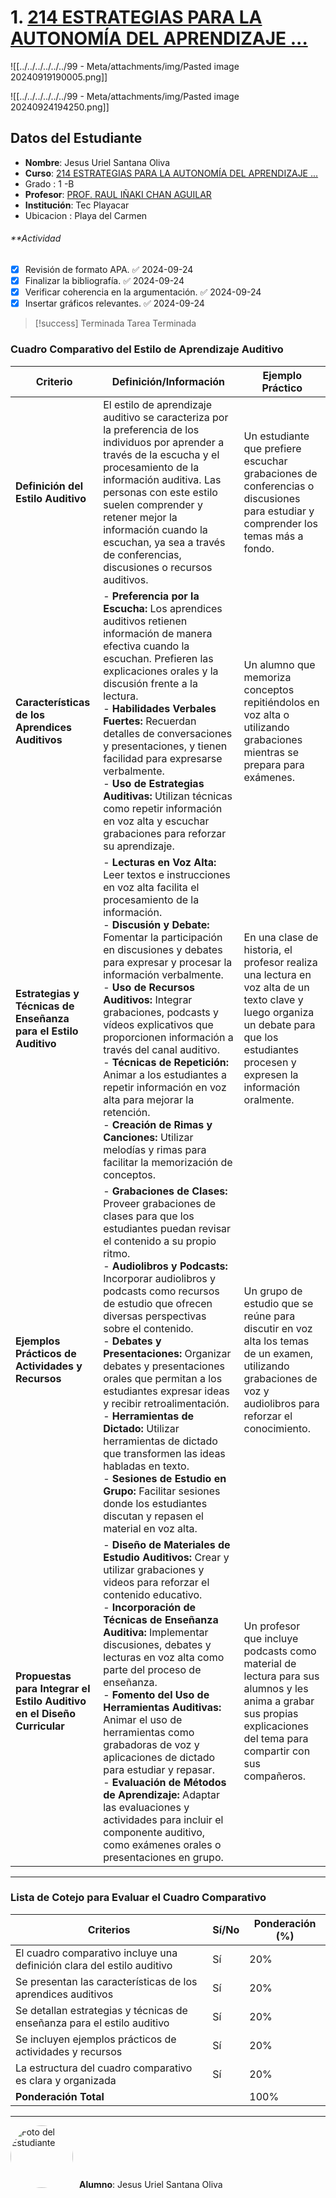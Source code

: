 

# 1. [214 ESTRATEGIAS PARA LA AUTONOMÍA DEL APRENDIZAJE ...](https://moodle.tecplayacar.edu.mx/course/view.php?id=6031 "214 ESTRATEGIAS PARA LA AUTONOMÍA DEL APRENDIZAJE 25-1")

![[../../../../../../99 - Meta/attachments/img/Pasted image 20240919190005.png]]

![[../../../../../../99 - Meta/attachments/img/Pasted image 20240924194250.png]]

## **Datos del Estudiante**

- **Nombre**: Jesus Uriel Santana Oliva
- **Curso**: [214 ESTRATEGIAS PARA LA AUTONOMÍA DEL APRENDIZAJE ...](https://moodle.tecplayacar.edu.mx/course/view.php?id=6031 "214 ESTRATEGIAS PARA LA AUTONOMÍA DEL APRENDIZAJE 25-1")
- Grado : 1 -B
- **Profesor**: [PROF. RAUL IÑAKI CHAN AGUILAR](https://moodle.tecplayacar.edu.mx/user/view.php?id=4869&course=6031)
- **Institución**: Tec Playacar
- Ubicacion : Playa del Carmen
###### **Actividad
- [x] Revisión de formato APA. ✅ 2024-09-24
- [x] Finalizar la bibliografía. ✅ 2024-09-24
- [x] Verificar coherencia en la argumentación. ✅ 2024-09-24
- [x] Insertar gráficos relevantes. ✅ 2024-09-24

> [!success] Terminada
> Tarea Terminada
> 

### **Cuadro Comparativo del Estilo de Aprendizaje Auditivo**

| **Criterio**                                                            | **Definición/Información**                                                                                                                                                                                                                                                                                                                                                                                                                                                                                                                                                                                                                                                                   | **Ejemplo Práctico**                                                                                                                                                                      |
| ----------------------------------------------------------------------- | -------------------------------------------------------------------------------------------------------------------------------------------------------------------------------------------------------------------------------------------------------------------------------------------------------------------------------------------------------------------------------------------------------------------------------------------------------------------------------------------------------------------------------------------------------------------------------------------------------------------------------------------------------------------------------------------- | ----------------------------------------------------------------------------------------------------------------------------------------------------------------------------------------- |
| **Definición del Estilo Auditivo**                                      | El estilo de aprendizaje auditivo se caracteriza por la preferencia de los individuos por aprender a través de la escucha y el procesamiento de la información auditiva. Las personas con este estilo suelen comprender y retener mejor la información cuando la escuchan, ya sea a través de conferencias, discusiones o recursos auditivos.                                                                                                                                                                                                                                                                                                                                                | Un estudiante que prefiere escuchar grabaciones de conferencias o discusiones para estudiar y comprender los temas más a fondo.                                                           |
| **Características de los Aprendices Auditivos**                         | - **Preferencia por la Escucha:** Los aprendices auditivos retienen información de manera efectiva cuando la escuchan. Prefieren las explicaciones orales y la discusión frente a la lectura. <br>- **Habilidades Verbales Fuertes:** Recuerdan detalles de conversaciones y presentaciones, y tienen facilidad para expresarse verbalmente. <br>- **Uso de Estrategias Auditivas:** Utilizan técnicas como repetir información en voz alta y escuchar grabaciones para reforzar su aprendizaje.                                                                                                                                                                                             | Un alumno que memoriza conceptos repitiéndolos en voz alta o utilizando grabaciones mientras se prepara para exámenes.                                                                    |
| **Estrategias y Técnicas de Enseñanza para el Estilo Auditivo**         | - **Lecturas en Voz Alta:** Leer textos e instrucciones en voz alta facilita el procesamiento de la información. <br>- **Discusión y Debate:** Fomentar la participación en discusiones y debates para expresar y procesar la información verbalmente. <br>- **Uso de Recursos Auditivos:** Integrar grabaciones, podcasts y vídeos explicativos que proporcionen información a través del canal auditivo. <br>- **Técnicas de Repetición:** Animar a los estudiantes a repetir información en voz alta para mejorar la retención. <br>- **Creación de Rimas y Canciones:** Utilizar melodías y rimas para facilitar la memorización de conceptos.                                           | En una clase de historia, el profesor realiza una lectura en voz alta de un texto clave y luego organiza un debate para que los estudiantes procesen y expresen la información oralmente. |
| **Ejemplos Prácticos de Actividades y Recursos**                        | - **Grabaciones de Clases:** Proveer grabaciones de clases para que los estudiantes puedan revisar el contenido a su propio ritmo. <br>- **Audiolibros y Podcasts:** Incorporar audiolibros y podcasts como recursos de estudio que ofrecen diversas perspectivas sobre el contenido. <br>- **Debates y Presentaciones:** Organizar debates y presentaciones orales que permitan a los estudiantes expresar ideas y recibir retroalimentación. <br>- **Herramientas de Dictado:** Utilizar herramientas de dictado que transformen las ideas habladas en texto. <br>- **Sesiones de Estudio en Grupo:** Facilitar sesiones donde los estudiantes discutan y repasen el material en voz alta. | Un grupo de estudio que se reúne para discutir en voz alta los temas de un examen, utilizando grabaciones de voz y audiolibros para reforzar el conocimiento.                             |
| **Propuestas para Integrar el Estilo Auditivo en el Diseño Curricular** | - **Diseño de Materiales de Estudio Auditivos:** Crear y utilizar grabaciones y videos para reforzar el contenido educativo. <br>- **Incorporación de Técnicas de Enseñanza Auditiva:** Implementar discusiones, debates y lecturas en voz alta como parte del proceso de enseñanza. <br>- **Fomento del Uso de Herramientas Auditivas:** Animar el uso de herramientas como grabadoras de voz y aplicaciones de dictado para estudiar y repasar. <br>- **Evaluación de Métodos de Aprendizaje:** Adaptar las evaluaciones y actividades para incluir el componente auditivo, como exámenes orales o presentaciones en grupo.                                                                | Un profesor que incluye podcasts como material de lectura para sus alumnos y les anima a grabar sus propias explicaciones del tema para compartir con sus compañeros.                     |

---

### **Lista de Cotejo para Evaluar el Cuadro Comparativo**

| **Criterios**                                                           | **Sí/No** | **Ponderación (%)** |
| ----------------------------------------------------------------------- | --------- | ------------------- |
| El cuadro comparativo incluye una definición clara del estilo auditivo  | Sí        | 20%                 |
| Se presentan las características de los aprendices auditivos            | Sí        | 20%                 |
| Se detallan estrategias y técnicas de enseñanza para el estilo auditivo | Sí        | 20%                 |
| Se incluyen ejemplos prácticos de actividades y recursos                | Sí        | 20%                 |
| La estructura del cuadro comparativo es clara y organizada              | Sí        | 20%                 |
| **Ponderación Total**                                                   |           | 100%                |

---

  <img src="https://avatars.githubusercontent.com/u/47199647?v=4" alt="Foto del Estudiante" style="width: 100px; height: 100px; border-radius: 50%; margin-right: 10px;"><strong>Alumno</strong>: Jesus Uriel Santana Oliva
  